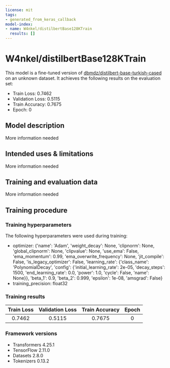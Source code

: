 ```yaml
---
license: mit
tags:
- generated_from_keras_callback
model-index:
- name: W4nkel/distilbertBase128KTrain
  results: []
---
```


<!-- This model card has been generated automatically according to the information Keras had access to. You should
probably proofread and complete it, then remove this comment. -->

# W4nkel/distilbertBase128KTrain

This model is a fine-tuned version of [dbmdz/distilbert-base-turkish-cased](https://huggingface.co/dbmdz/distilbert-base-turkish-cased) on an unknown dataset.
It achieves the following results on the evaluation set:
- Train Loss: 0.7462
- Validation Loss: 0.5115
- Train Accuracy: 0.7675
- Epoch: 0

## Model description

More information needed

## Intended uses & limitations

More information needed

## Training and evaluation data

More information needed

## Training procedure

### Training hyperparameters

The following hyperparameters were used during training:
- optimizer: {'name': 'Adam', 'weight_decay': None, 'clipnorm': None, 'global_clipnorm': None, 'clipvalue': None, 'use_ema': False, 'ema_momentum': 0.99, 'ema_overwrite_frequency': None, 'jit_compile': False, 'is_legacy_optimizer': False, 'learning_rate': {'class_name': 'PolynomialDecay', 'config': {'initial_learning_rate': 2e-05, 'decay_steps': 1500, 'end_learning_rate': 0.0, 'power': 1.0, 'cycle': False, 'name': None}}, 'beta_1': 0.9, 'beta_2': 0.999, 'epsilon': 1e-08, 'amsgrad': False}
- training_precision: float32

### Training results

| Train Loss | Validation Loss | Train Accuracy | Epoch |
|:----------:|:---------------:|:--------------:|:-----:|
| 0.7462     | 0.5115          | 0.7675         | 0     |


### Framework versions

- Transformers 4.25.1
- TensorFlow 2.11.0
- Datasets 2.8.0
- Tokenizers 0.13.2
